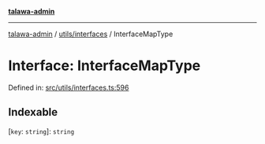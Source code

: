 [**talawa-admin**](../../../README.md)

***

[talawa-admin](../../../modules.md) / [utils/interfaces](../README.md) / InterfaceMapType

# Interface: InterfaceMapType

Defined in: [src/utils/interfaces.ts:596](https://github.com/bint-Eve/talawa-admin/blob/16ddeb98e6868a55bca282e700a8f4212d222c01/src/utils/interfaces.ts#L596)

## Indexable

\[`key`: `string`\]: `string`
